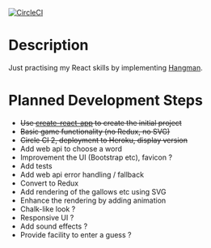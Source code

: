 [![CircleCI](https://circleci.com/gh/taylorjg/hangman.svg?style=svg)](https://circleci.com/gh/taylorjg/hangman)

# Description

Just practising my React skills by implementing [Hangman](https://en.wikipedia.org/wiki/Hangman_(game)).

# Planned Development Steps

* ~~Use [create-react-app](https://github.com/facebookincubator/create-react-app) to create the initial project~~
* ~~Basic game functionality (no Redux, no SVG)~~
* ~~Circle CI 2, deployment to Heroku, display version~~
* Add web api to choose a word
* Improvement the UI (Bootstrap etc), favicon ?
* Add tests
* Add web api error handling / fallback
* Convert to Redux
* Add rendering of the gallows etc using SVG
* Enhance the rendering by adding animation
* Chalk-like look ?
* Responsive UI ?
* Add sound effects ?
* Provide facility to enter a guess ?
